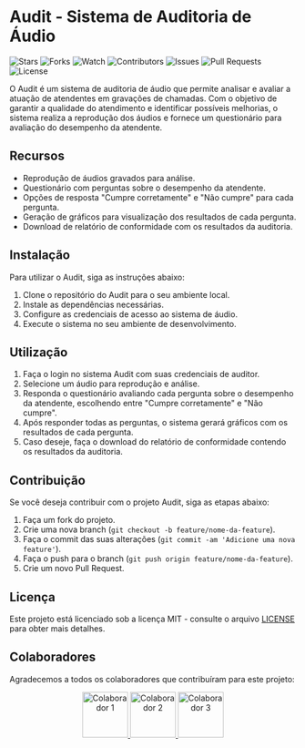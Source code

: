 # Audit - Sistema de Auditoria de Áudio

![Stars](https://img.shields.io/github/stars/seu-usuario/seu-repositorio.svg?style=social&label=Stars&maxAge=2592000)
![Forks](https://img.shields.io/github/forks/seu-usuario/seu-repositorio.svg?style=social&label=Forks&maxAge=2592000)
![Watch](https://img.shields.io/github/watchers/seu-usuario/seu-repositorio.svg?style=social&label=Watch&maxAge=2592000)
![Contributors](https://img.shields.io/github/contributors/seu-usuario/seu-repositorio.svg)
![Issues](https://img.shields.io/github/issues/seu-usuario/seu-repositorio.svg)
![Pull Requests](https://img.shields.io/github/issues-pr/seu-usuario/seu-repositorio.svg)
![License](https://img.shields.io/github/license/seu-usuario/seu-repositorio.svg)

O Audit é um sistema de auditoria de áudio que permite analisar e avaliar a atuação de atendentes em gravações de chamadas. Com o objetivo de garantir a qualidade do atendimento e identificar possíveis melhorias, o sistema realiza a reprodução dos áudios e fornece um questionário para avaliação do desempenho da atendente.

## Recursos

- Reprodução de áudios gravados para análise.
- Questionário com perguntas sobre o desempenho da atendente.
- Opções de resposta "Cumpre corretamente" e "Não cumpre" para cada pergunta.
- Geração de gráficos para visualização dos resultados de cada pergunta.
- Download de relatório de conformidade com os resultados da auditoria.

## Instalação

Para utilizar o Audit, siga as instruções abaixo:

1. Clone o repositório do Audit para o seu ambiente local.
2. Instale as dependências necessárias.
3. Configure as credenciais de acesso ao sistema de áudio.
4. Execute o sistema no seu ambiente de desenvolvimento.

## Utilização

1. Faça o login no sistema Audit com suas credenciais de auditor.
2. Selecione um áudio para reprodução e análise.
3. Responda o questionário avaliando cada pergunta sobre o desempenho da atendente, escolhendo entre "Cumpre corretamente" e "Não cumpre".
4. Após responder todas as perguntas, o sistema gerará gráficos com os resultados de cada pergunta.
5. Caso deseje, faça o download do relatório de conformidade contendo os resultados da auditoria.

## Contribuição

Se você deseja contribuir com o projeto Audit, siga as etapas abaixo:

1. Faça um fork do projeto.
2. Crie uma nova branch (`git checkout -b feature/nome-da-feature`).
3. Faça o commit das suas alterações (`git commit -am 'Adicione uma nova feature'`).
4. Faça o push para o branch (`git push origin feature/nome-da-feature`).
5. Crie um novo Pull Request.

## Licença

Este projeto está licenciado sob a licença MIT - consulte o arquivo [LICENSE](LICENSE) para obter mais detalhes.

## Colaboradores

Agradecemos a todos os colaboradores que contribuíram para este projeto:

<div align="center">
  <a href="https://github.com/colaborador1">
    <img src="https://avatars.githubusercontent.com/colaborador1" width="80" height="80" alt="Colaborador 1">
  </a>
  <a href="https://github.com/colaborador2">
    <img src="https://avatars.githubusercontent.com/colaborador2" width="80" height="80" alt="Colaborador 2">
  </a>
  <a href="https://github.com/colaborador3">
    <img src="https://avatars.githubusercontent.com/colaborador3" width="80" height="80" alt="Colaborador 3">
  </a>
</div>
